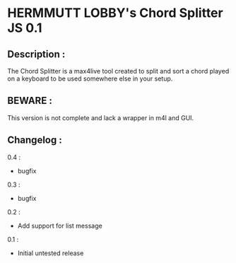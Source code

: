 HERMMUTT LOBBY's Chord Splitter JS 0.1
======================================

Description :
------------
The Chord Splitter is a max4live tool created to split and sort a chord played on a keyboard to be used somewhere else in your setup.

BEWARE :
--------
This version is not complete and lack a wrapper in m4l and GUI.

Changelog :
-----------

0.4 :
* bugfix

0.3 :
* bugfix

0.2 : 
* Add support for list message

0.1 :
* Initial untested release